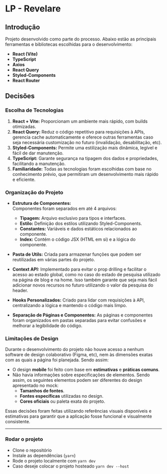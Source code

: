 # LP - Revelare

## Introdução

Projeto desenvolvido como parte do processo. Abaixo estão as principais ferramentas e bibliotecas escolhidas para o desenvolvimento:

- **React (Vite)**
- **TypeScript**
- **Axios**
- **React Query**
- **Styled-Components**
- **React Router**

## Decisões

### Escolha de Tecnologias

1. **React + Vite:** Proporcionam um ambiente mais rápido, com builds otimizadas.
2. **React Query:** Reduz o código repetitivo para requisições à APIs, gerencia cache automaticamente e oferece outras ferramentas caso seja necessária customização no futuro (invalidação, desabilitação, etc).
3. **Styled-Components:** Permite uma estilização mais dinâmica, legível e fácil de dar manutenção.
4. **TypeScript:** Garante segurança na tipagem dos dados e propriedades, facilitando a manutenção.
5. **Familiaridade:** Todas as tecnologias foram escolhidas com base no conhecimento prévio, que permitiram um desenvolvimento mais rápido e eficiente.

### Organização do Projeto

- **Estrutura de Componentes:**  
  Componentes foram separados em até 4 arquivos:

  - **Tipagem:** Arquivo exclusivo para tipos e interfaces.
  - **Estilo:** Definição dos estilos utilizando Styled-Components.
  - **Constantes:** Variáveis e dados estáticos relacionados ao componente.
  - **Index:** Contém o código JSX (HTML em si) e a lógica do componente.

- **Pasta de Utils:** Criada para armazenar funções que podem ser reutilizadas em várias partes do projeto.

- **Context API:** Implementado para evitar o prop drilling e facilitar o acesso ao estado global, como no caso do estado de pesquisa utilizado na página de blog e na home. Isso também garante que seja mais fácil adicionar novos recursos no futuro utilizando o valor da pesquisa do header.

- **Hooks Personalizados:** Criado para lidar com requisições à API, centralizando a lógica e mantendo o código mais limpo.

- **Separação de Páginas e Componentes:** As páginas e componentes foram organizados em pastas separadas para evitar confusões e melhorar a legibilidade do código.

### Limitações de Design

Durante o desenvolvimento do projeto não houve acesso a nenhum software de design colaborativo (Figma, etc), nem às dimensões exatas com as quais a página foi planejada. Sendo assim:

- O design **mobile** foi feito com base em **estimativas** e **práticas comuns**.
- Não havia informações sobre especificações de elementos. Sendo assim, os seguintes elementos podem ser diferentes do design apresentado no mock:
  - **Tamanhos de fontes**.
  - **Fontes específicas** utilizadas no design.
  - **Cores oficiais** ou paleta exata do projeto.

Essas decisões foram feitas utilizando referências visuais disponíveis e estimativas para garantir que a aplicação fosse funcional e visualmente consistente.

---

### Rodar o projeto
- Clone o repositório
- Instale as dependências (```yarn```)
- Rode o projeto localmente com ```yarn dev```
- Caso deseje colocar o projeto hosteado ```yarn dev --host```